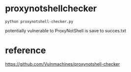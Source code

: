 # proxynotshellchecker
```
python proxynotshell-checker.py
```
potentially vulnerable to ProxyNotShell is save to succes.txt

# reference 
https://github.com/Vulnmachines/proxynotshell-checker
